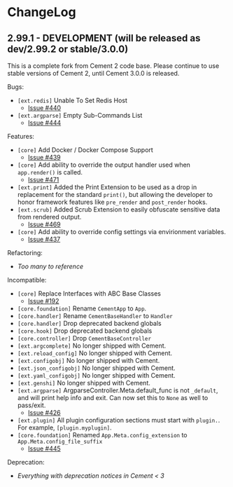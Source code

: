 # ChangeLog

## 2.99.1 - DEVELOPMENT (will be released as dev/2.99.2 or stable/3.0.0)

This is a complete fork from Cement 2 code base.  Please continue to use
stable versions of Cement 2, until Cement 3.0.0 is released.


Bugs:

- `[ext.redis]` Unable To Set Redis Host
    - [Issue #440](https://github.com/datafolklabs/cement/issues/440)
- `[ext.argparse]` Empty Sub-Commands List
    - [Issue #444](https://github.com/datafolklabs/cement/issues/444)


Features:

- `[core]` Add Docker / Docker Compose Support
    - [Issue #439](https://github.com/datafolklabs/cement/issues/439)
- `[core]` Add ability to override the output handler used when `app.render()`
  is called.
    - [Issue #471](https://github.com/datafolklabs/cement/issues/471)
- `[ext.print]` Added the Print Extension to be used as a drop in replacement
  for the standard ``print()``, but allowing the developer to honor framework
  features like `pre_render` and `post_render` hooks.
- `[ext.scrub]` Added Scrub Extension to easily obfuscate sensitive data from
  rendered output.
    - [Issue #469](https://github.com/datafolklabs/cement/issues/469)
- `[core]` Add ability to override config settings via envirionment variables.
    - [Issue #437](https://github.com/datafolklabs/cement/issues/437)


Refactoring:

- *Too many to reference*


Incompatible:

- `[core]` Replace Interfaces with ABC Base Classes
    - [Issue #192](https://github.com/datafolklabs/cement/issues/192)
- `[core.foundation]` Rename `CementApp` to `App`.
- `[core.handler]` Rename `CementBaseHandler` to `Handler`
- `[core.handler]` Drop deprecated backend globals
- `[core.hook]` Drop deprecated backend globals
- `[core.controller]` Drop `CementBaseController`
- `[ext.argcomplete]` No longer shipped with Cement.
- `[ext.reload_config]` No longer shipped with Cement.
- `[ext.configobj]` No longer shipped with Cement.
- `[ext.json_configobj]` No longer shipped with Cement.
- `[ext.yaml_configobj]` No longer shipped with Cement.
- `[ext.genshi]` No longer shipped with Cement.
- `[ext.argparse]` ArgparseController.Meta.default_func is not `_default`, and
  will print help info and exit.  Can now set this to `None` as well to
  pass/exit.
    - [Issue #426](https://github.com/datafolklabs/cement/issues/426)
- `[ext.plugin]` All plugin configuration sections must start with `plugin.`.
    For example, `[plugin.myplugin]`.
- `[core.foundation]` Renamed `App.Meta.config_extension` to
    `App.Meta.config_file_suffix`
    - [Issue #445](https://github.com/datafolklabs/cement/issues/445)


Deprecation:

- *Everything with deprecation notices in Cement < 3*
